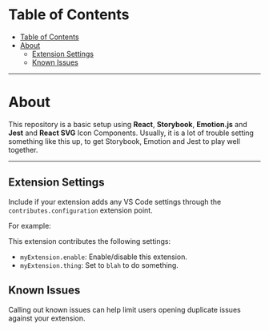# Table of Contents

- [Table of Contents](#table-of-contents)
- [About](#about)
  - [Extension Settings](#extension-settings)
  - [Known Issues](#known-issues)

---

# About

This repository is a basic setup using **React**, **Storybook**, **Emotion.js** and **Jest** and **React SVG** Icon Components. Usually, it is a lot of trouble setting something like this up, to get Storybook, Emotion and Jest to play well together.

---

## Extension Settings

Include if your extension adds any VS Code settings through the `contributes.configuration` extension point.

For example:

This extension contributes the following settings:

- `myExtension.enable`: Enable/disable this extension.
- `myExtension.thing`: Set to `blah` to do something.

## Known Issues

Calling out known issues can help limit users opening duplicate issues against your extension.
